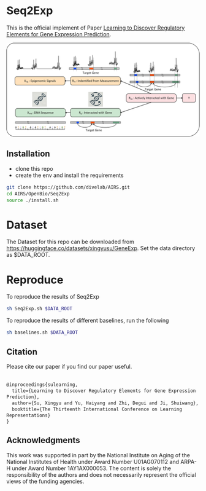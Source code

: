 # Seq2Exp

This is the official implement of Paper [Learning to Discover Regulatory Elements for Gene Expression Prediction](https://arxiv.org/abs/2502.13991).

![causal_figure](images/causal_figure.jpg)

## Installation

- clone this repo
- create the env and install the requirements
  
```bash
git clone https://github.com/divelab/AIRS.git
cd AIRS/OpenBio/Seq2Exp
source ./install.sh
```

# Dataset

The Dataset for this repo can be downloaded from https://huggingface.co/datasets/xingyusu/GeneExp. Set the data directory as $DATA_ROOT.

# Reproduce

To reproduce the results of Seq2Exp
```bash
sh Seq2Exp.sh $DATA_ROOT
```

To reproduce the results of different baselines, run the following
```bash
sh baselines.sh $DATA_ROOT
```


## Citation


Please cite our paper if you find our paper useful.

```

@inproceedings{sulearning,
  title={Learning to Discover Regulatory Elements for Gene Expression Prediction},
  author={Su, Xingyu and Yu, Haiyang and Zhi, Degui and Ji, Shuiwang},
  booktitle={The Thirteenth International Conference on Learning Representations}
}

```

## Acknowledgments

This work was supported in part by the National Institute on Aging of the National Institutes of Health under Award Number U01AG070112 and ARPA-H under Award Number 1AY1AX000053. The content is solely the responsibility of the authors and does not necessarily represent the official views of the funding agencies.